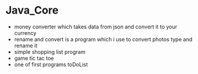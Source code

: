 # Java_Core

- money converter which takes data from json and convert it to your currency
- rename and convert is a program which i use to convert photos type and rename it
- simple shopping list program
- game tic tac toe
- one of first programs toDoList
